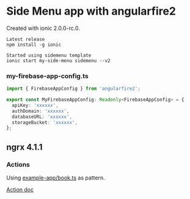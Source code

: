 # Side Menu app with angularfire2

Created with ionic 2.0.0-rc.0.
```
Latest release
npm install -g ionic

Started using sidemenu template
ionic start my-side-menu sidemenu --v2
```

### my-firebase-app-config.ts
``` typescript
import { FirebaseAppConfig } from 'angularfire2';

export const MyFirebaseAppConfig: Readonly<FirebaseAppConfig> = {
  apiKey: 'xxxxxx',
  authDomain: 'xxxxxx',
  databaseURL: 'xxxxxx',
  storageBucket: 'xxxxxx',
};
```
## ngrx 4.1.1
### Actions
Using [example-app/book.ts](https://github.com/ngrx/platform/blob/master/example-app/app/books/actions/book.ts) as pattern.

[Action doc](https://github.com/ngrx/platform/blob/master/docs/store/actions.md)

